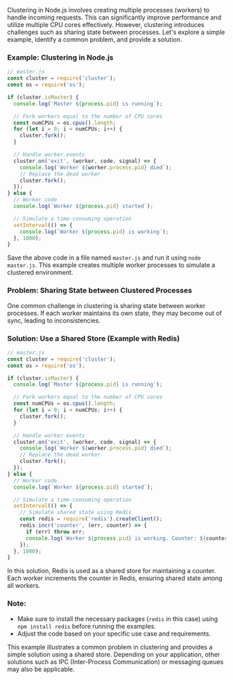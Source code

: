 Clustering in Node.js involves creating multiple processes (workers) to handle incoming requests. This can significantly improve performance and utilize multiple CPU cores effectively. However, clustering introduces challenges such as sharing state between processes. Let's explore a simple example, identify a common problem, and provide a solution.

### Example: Clustering in Node.js

```javascript
// master.js
const cluster = require('cluster');
const os = require('os');

if (cluster.isMaster) {
  console.log(`Master ${process.pid} is running`);

  // Fork workers equal to the number of CPU cores
  const numCPUs = os.cpus().length;
  for (let i = 0; i < numCPUs; i++) {
    cluster.fork();
  }

  // Handle worker events
  cluster.on('exit', (worker, code, signal) => {
    console.log(`Worker ${worker.process.pid} died`);
    // Replace the dead worker
    cluster.fork();
  });
} else {
  // Worker code
  console.log(`Worker ${process.pid} started`);

  // Simulate a time-consuming operation
  setInterval(() => {
    console.log(`Worker ${process.pid} is working`);
  }, 1000);
}
```

Save the above code in a file named `master.js` and run it using `node master.js`. This example creates multiple worker processes to simulate a clustered environment.

### Problem: Sharing State between Clustered Processes

One common challenge in clustering is sharing state between worker processes. If each worker maintains its own state, they may become out of sync, leading to inconsistencies.

### Solution: Use a Shared Store (Example with Redis)

```javascript
// master.js
const cluster = require('cluster');
const os = require('os');

if (cluster.isMaster) {
  console.log(`Master ${process.pid} is running`);

  // Fork workers equal to the number of CPU cores
  const numCPUs = os.cpus().length;
  for (let i = 0; i < numCPUs; i++) {
    cluster.fork();
  }

  // Handle worker events
  cluster.on('exit', (worker, code, signal) => {
    console.log(`Worker ${worker.process.pid} died`);
    // Replace the dead worker
    cluster.fork();
  });
} else {
  // Worker code
  console.log(`Worker ${process.pid} started`);

  // Simulate a time-consuming operation
  setInterval(() => {
    // Simulate shared state using Redis
    const redis = require('redis').createClient();
    redis.incr('counter', (err, counter) => {
      if (err) throw err;
      console.log(`Worker ${process.pid} is working. Counter: ${counter}`);
    });
  }, 1000);
}
```

In this solution, Redis is used as a shared store for maintaining a counter. Each worker increments the counter in Redis, ensuring shared state among all workers.

### Note:
- Make sure to install the necessary packages (`redis` in this case) using `npm install redis` before running the examples.
- Adjust the code based on your specific use case and requirements.

This example illustrates a common problem in clustering and provides a simple solution using a shared store. Depending on your application, other solutions such as IPC (Inter-Process Communication) or messaging queues may also be applicable.